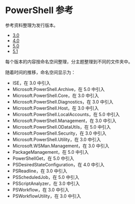 #  PowerShell 参考

参考资料整理为发行版本。

- [3.0](3.0/ToC.md)
- [4.0](4.0/ToC.md)
- [5.0](5.0/ToC.md)
- [5.1](5.1/ToC.md)

每个版本的内容按命名空间整理，分主题整理到不同的文件夹中。

随着时间的推移，命名空间显示为：

- ISE，在 3.0 中引入
- Microsoft.PowerShell.Archive，在 5.0 中引入
- Microsoft.PowerShell.Core，在 3.0 中引入
- Microsoft.PowerShell.Diagnostics，在 3.0 中引入
- Microsoft.PowerShell.Host，在 3.0 中引入
- Microsoft.PowerShell.LocalAccounts，在 5.0 中引入
- Microsoft.PowerShell.Management，在 3.0 中引入
- Microsoft.PowerShell.ODataUtils，在 5.0 中引入
- Microsoft.PowerShell.Security，在 3.0 中引入
- Microsoft.PowerShell.Utility，在 3.0 中引入
- Microsoft.WSMan.Management，在 3.0 中引入
- PackageManagement，在 5.0 中引入
- PowerShellGet，在 5.0 中引入
- PSDesiredStateConfiguration，在 4.0 中引入
- PSReadline，在 3.0 中引入
- PSScheduledJob，在 5.0 中引入
- PSScriptAnalyzer，在 3.0 中引入
- PSWorkflow，在 3.0 中引入
- PSWorkflowUtility，在 3.0 中引入


<!--HONumber=Oct16_HO1-->


